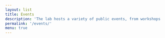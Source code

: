 ```yaml
---
layout: list
title: Events
description: 'The lab hosts a variety of public events, from workshops and reading groups to co-working sessions and photography socials.'
permalink: '/events/'
menu: true
---
```

